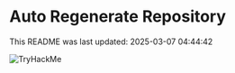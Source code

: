 # Auto Regenerate Repository

This README was last updated: 2025-03-07 04:44:42

 ![TryHackMe](https://tryhackme.com/badge/533634)